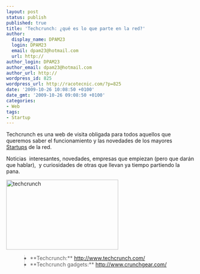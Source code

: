 ```yaml
---
layout: post
status: publish
published: true
title: 'Techcrunch: ¿qué es lo que parte en la red?'
author:
  display_name: DPAM23
  login: DPAM23
  email: dpam23@hotmail.com
  url: http://
author_login: DPAM23
author_email: dpam23@hotmail.com
author_url: http://
wordpress_id: 825
wordpress_url: http://racotecnic.com/?p=825
date: '2009-10-26 10:08:50 +0100'
date_gmt: '2009-10-26 09:08:50 +0100'
categories:
- Web
tags:
- Startup
---
```


Techcrunch es una web de visita obligada para todos aquellos que queremos saber el funcionamiento y las novedades de los mayores <a href="http://es.wikipedia.org/wiki/Compa%C3%B1%C3%ADa_startup" target="_blank">Startups</a> de la red.

Noticias  interesantes, novedades, empresas que empiezan (pero que darán que hablar),  y curiosidades de otras que llevan ya tiempo partiendo la pana.

<img class="aligncenter size-medium wp-image-826" title="techcrunch" src="{{ site.url }}/uploads/2009/10/techcrunch-300x187.png" alt="techcrunch" width="300" height="187" />

<ul>
<blockquote>
<li>**Techcrunch:** <a href="http://www.techcrunch.com/" target="_blank" rel="nofollow">http://www.techcrunch.com/</a></li>
<li>**Techcrunch gadgets:** <a href="http://www.crunchgear.com/" target="_blank" rel="nofollow">http://www.crunchgear.com/</a></li>
</blockquote>
</ul>
